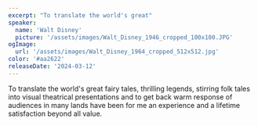 ```yaml
---
excerpt: "To translate the world's great"
speaker:
  name: 'Walt Disney'
  picture: '/assets/images/Walt_Disney_1946_cropped_100x100.JPG'
ogImage:
  url: '/assets/images/Walt_Disney_1964_cropped_512x512.jpg'
color: '#aa2622'
releaseDate: '2024-03-12'
---
```

To translate the world's great fairy tales, thrilling legends, stirring folk tales into visual theatrical presentations and to get back warm response of audiences in many lands have been for me an experience and a lifetime satisfaction beyond all value.

